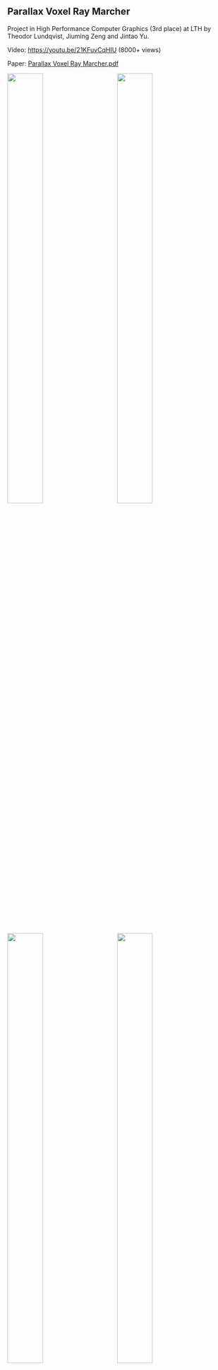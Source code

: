 ## Parallax Voxel Ray Marcher
Project in High Performance Computer Graphics (3rd place) at LTH by Theodor Lundqvist, Jiuming Zeng and Jintao Yu.

Video:
https://youtu.be/21KFuvCqHIU (8000+ views)

Paper:
[Parallax Voxel Ray Marcher.pdf](https://github.com/theolundqvist/parallax-voxel-ray-marcher/files/13754011/Parallax.Voxel.Ray.Marcher.pdf)

<p float="between">
<img src="https://github.com/theolundqvist/parallax-voxel-ray-marcher/assets/31588188/749a94f2-af21-409f-adc0-e0db2ac7e805" width=40% height=50%>&nbsp;&nbsp;&nbsp;&nbsp;&nbsp;&nbsp;&nbsp;&nbsp;&nbsp;&nbsp;&nbsp;&nbsp;<img src="https://github.com/theolundqvist/parallax-voxel-ray-marcher/assets/31588188/1e64dbf6-ed7a-42e7-a3a9-4012002669f1" width=40% height=50%>
  <img src="https://github.com/theolundqvist/parallax-voxel-ray-marcher/assets/31588188/90c3f8b3-3802-4cdf-89db-8212d5adde82" width=40% height=50%>&nbsp;&nbsp;&nbsp;&nbsp;&nbsp;&nbsp;&nbsp;&nbsp;&nbsp;&nbsp;&nbsp;&nbsp;<img src="https://github.com/theolundqvist/parallax-voxel-ray-marcher/assets/31588188/b4da6f9a-168f-4347-a2c9-c26bf00fe66e" width=40% height=50%>
</p>

\
\
\
\
\
\
Some personal notes:

### GRID TRAVERSAL
voxel traversal using FVTA algorithm 
http://www.cse.yorku.ca/~amana/research/grid.pdf


### MODELS
Models can be converted from mesh to voxel grid using online resources
https://github.com/davidstutz/mesh-voxelization
https://drububu.com/miscellaneous/voxelizer/?out=obj


### voxel ray marching techniques 

how Teardown does it: 
https://www.youtube.com/watch?v=0VzE8ROwC58

distance fields - can be made fast on gpu but still slower it seems
https://www.youtube.com/watch?v=REKcTBgkrsE

parallax voxel raymarching
https://www.youtube.com/watch?v=h81I8hR56vQ

### atomotage engine
- https://www.youtube.com/watch?v=nr5JqYYye3w
- https://www.youtube.com/watch?v=4AYBm-9cBqs
- https://www.youtube.com/watch?v=1sfWYUgxGBE

### moving voxelvolumes around and intersecting.
Have to disable early depth test since depth can change in fragment shader.
Though we can use an extension:
https://www.khronos.org/opengl/wiki/Fragment_Shader#Conservative_Depth
```glsl
layout (depth_less) out float gl_FragDepth;
```
To say that we always will move the pixel closer than the plane it was rendered on, which is the only thing we will do when rendering backfaces

cool examples:
https://www.shadertoy.com/view/cdsGz7
https://www.shadertoy.com/view/dtVSzw
https://www.shadertoy.com/view/tdlSR8

